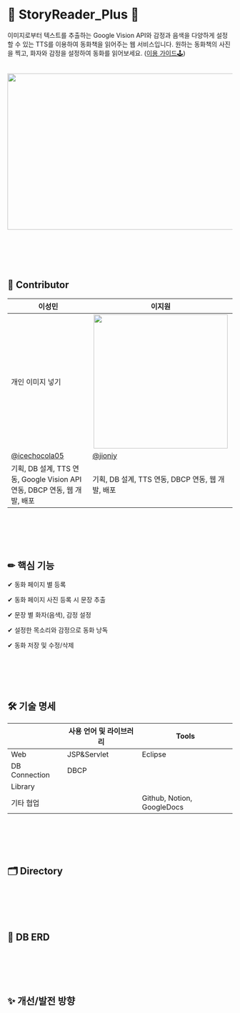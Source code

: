 
# 📖 StoryReader_Plus 📖
이미지로부터 텍스트를 추출하는 Google Vision API와 감정과 음색을 다양하게 설정할 수 있는 TTS를 이용하여 동화책을 읽어주는 웹 서비스입니다. 
원하는 동화책의 사진을 찍고, 화자와 감정을 설정하여 동화를 읽어보세요.
([이용 가이드🕹](https://www.notion.so/4aff97ea916a468c9fa8bf2f8122e521))
<br></br>
<div align="center"><img src="https://user-images.githubusercontent.com/68148196/181292041-a6ce6945-fbe0-432a-b890-677b172fc905.png" width=700 height=350></div>

<br></br>
<br></br>

## 🚀 Contributor
| 이성민 | 이지원 |
| ------ | ------ |
| 개인 이미지 넣기 | <div align="center"><img src="https://user-images.githubusercontent.com/68148196/181294932-e130fac7-02ef-416d-a879-96dae785a061.png" width=300 height=300 ></div> |
| [@icechocola05](https://github.com/icechocola05) | [@jioniy](https://github.com/jioniy) |
| 기획, DB 설계, TTS 연동, Google Vision API 연동, DBCP 연동, 웹 개발, 배포 | 기획, DB 설계, TTS 연동, DBCP 연동, 웹 개발, 배포 |

<br></br>
<br></br>

## ✏ 핵심 기능 
✔ 동화 페이지 별 등록

✔ 동화 페이지 사진 등록 시 문장 추출

✔ 문장 별 화자(음색), 감정 설정

✔ 설정한 목소리와 감정으로 동화 낭독

✔ 동화 저장 및 수정/삭제

<!--
✔ 동화 페이지 별 등록<br></br>
  <div align="center"><img src="https://user-images.githubusercontent.com/68148196/181300809-b4932745-9b32-465e-a66b-eda3b5253530.jpg" width=500 height=280></div>
  <br></br>
✔ 동화 페이지 사진 등록 시 동화 문장 추출<br></br>
  <div align="center"><img src="https://user-images.githubusercontent.com/68148196/181298046-6514b30d-d570-4e5d-8a66-a10cb1b92d09.jpg" width=650 height=250></div>
  <br></br>
✔ 문장 별 화자, 음색, 감정 설정<br></br>
  <div align="center"><img src="https://user-images.githubusercontent.com/68148196/181298754-ab323e21-56d7-4eb3-9623-0567ba5d9d76.jpg" width=500 height=230>
  <img src="https://user-images.githubusercontent.com/68148196/181298792-dde394ef-ef40-423f-8886-e95ea2bb9394.jpg" width=500 height=230></div>
  <br></br>
✔ 설정한 목소리와 감정으로 동화 낭독<br></br>
  <div align="center"><img src="https://user-images.githubusercontent.com/68148196/181299610-e29817f1-5ffa-4a9b-bd0c-245cc8a04d0a.jpg" width=650 height=250></div>
  <br></br>
✔ 동화 저장 및 수정/삭제<br></br>
  <div align="center"><img src="https://user-images.githubusercontent.com/68148196/181301904-e0d227b1-2899-48eb-8908-2de5efd68a87.jpg" width=600 height=200></div>
-->
<br></br>
<br></br>

## 🛠 기술 명세
|  | 사용 언어 및 라이브러리 | Tools |
| ------ | ------ | ------ |
| Web | JSP&Servlet | Eclipse |
| DB Connection | DBCP |  |
| Library |  |  |
| 기타 협업 |  | Github, Notion, GoogleDocs |

<br></br>
<br></br>

## 🗂 Directory

<br></br>
<br></br>

##  📅 DB ERD

<br></br>
<br></br>

##  ✨ 개선/발전 방향



